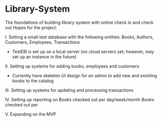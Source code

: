 # Library-System
The foundations of building library system with online check in and check out
Hopes for the project:

I. Setting a small test database with the following entities:
  Books, Authors, Customers, Employees, Transactions
 - TestDB is set up on a local server (no cloud servers yet; however, may set up an instance in the future)

II. Setting up systems for adding books, employees and customers
 - Currently have skeleton UI design for an admin to add new and exisiting books to the catalog
   
III. Setting up systems for updating and processing transactions

IV. Setting up reporting on 
  Books checked out per day/week/month
  Books checked out per 
  
V. Expanding on the MVP

